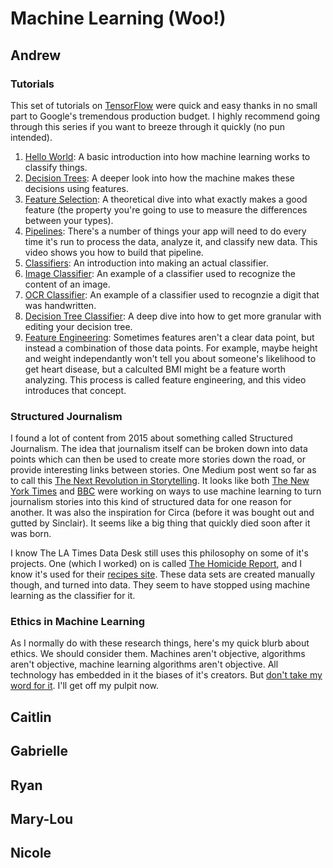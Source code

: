 # Machine Learning (Woo!)

## Andrew

### Tutorials
This set of tutorials on [TensorFlow](https://www.tensorflow.org/) were quick and easy thanks in no small part to Google's tremendous production budget. I highly recommend going through this series if you want to breeze through it quickly (no pun intended).
1. [Hello World](https://www.youtube.com/watch?v=cKxRvEZd3Mw&list=PLOU2XLYxmsIIuiBfYad6rFYQU_jL2ryal): A basic introduction into how machine learning works to classify things.
2. [Decision Trees](https://www.youtube.com/watch?v=tNa99PG8hR8&list=PLOU2XLYxmsIIuiBfYad6rFYQU_jL2ryal&index=2): A deeper look into how the machine makes these decisions using features.
3. [Feature Selection](https://www.youtube.com/watch?v=N9fDIAflCMY&list=PLOU2XLYxmsIIuiBfYad6rFYQU_jL2ryal&index=3): A theoretical dive into what exactly makes a good feature (the property you're going to use to measure the differences between your types).
4. [Pipelines](https://www.youtube.com/watch?v=tNa99PG8hR8&list=PLOU2XLYxmsIIuiBfYad6rFYQU_jL2ryal&index=4): There's a number of things your app will need to do every time it's run to process the data, analyze it, and classify new data. This video shows you how to build that pipeline.
5. [Classifiers](https://www.youtube.com/watch?v=tNa99PG8hR8&list=PLOU2XLYxmsIIuiBfYad6rFYQU_jL2ryal&index=5): An introduction into making an actual classifier.
6. [Image Classifier](https://www.youtube.com/watch?v=tNa99PG8hR8&list=PLOU2XLYxmsIIuiBfYad6rFYQU_jL2ryal&index=6): An example of a classifier used to recognize the content of an image.
7. [OCR Classifier](https://www.youtube.com/watch?v=tNa99PG8hR8&list=PLOU2XLYxmsIIuiBfYad6rFYQU_jL2ryal&index=7): An example of a classifier used to recognzie a digit that was handwritten.
8. [Decision Tree Classifier](https://www.youtube.com/watch?v=tNa99PG8hR8&list=PLOU2XLYxmsIIuiBfYad6rFYQU_jL2ryal&index=8): A deep dive into how to get more granular with editing your decision tree.
9. [Feature Engineering](https://www.youtube.com/watch?v=tNa99PG8hR8&list=PLOU2XLYxmsIIuiBfYad6rFYQU_jL2ryal&index=9): Sometimes features aren't a clear data point, but instead a combination of those data points. For example, maybe height and weight independantly won't tell you about someone's likelihood to get heart disease, but a calculted BMI might be a feature worth analyzing. This process is called feature engineering, and this video introduces that concept.

### Structured Journalism
I found a lot of content from 2015 about something called Structured Journalism. The idea that journalism itself can be broken down into data points which can then be used to create more stories down the road, or provide interesting links between stories. One Medium post went so far as to call this [The Next Revolution in Storytelling](https://medium.com/interactive-journalism/structured-journalism-the-next-revolution-in-storytelling-91557c48c121). It looks like both [The New York Times](http://nytlabs.com/projects/editor.html) and [BBC](http://bbcnewslabs.co.uk/2015/07/07/a-manifesto-for-structured-journalism/) were working on ways to use machine learning to turn journalism stories into this kind of structured data for one reason for another. It was also the inspiration for Circa (before it was bought out and gutted by Sinclair). It seems like a big thing that quickly died soon after it was born.

I know The LA Times Data Desk still uses this philosophy on some of it's projects. One (which I worked) on is called [The Homicide Report](http://homicide.latimes.com/), and I know it's used for their [recipes site](http://recipes.latimes.com/). These data sets are created manually though, and turned into data. They seem to have stopped using machine learning as the classifier for it.

### Ethics in Machine Learning
As I normally do with these research things, here's my quick blurb about ethics. We should consider them. Machines aren't objective, algorithms aren't objective, machine learning algorithms aren't objective. All technology has embedded in it the biases of it's creators. But [don't take my word for it](http://www.niemanlab.org/2018/03/how-digital-leaders-from-the-bbc-and-al-jazeera-are-planning-for-the-ethics-of-ai/). I'll get off my pulpit now.

## Caitlin

## Gabrielle

## Ryan

## Mary-Lou

## Nicole
